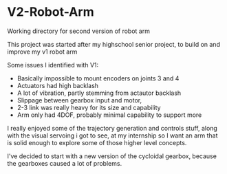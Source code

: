 # V2-Robot-Arm
Working directory for second version of robot arm

This project was started after my highschool senior project, to build on and improve my v1 robot arm

Some issues I identified with V1:
* Basically impossible to mount encoders on joints 3 and 4
* Actuators had high backlash
* A lot of vibration, partly stemming from actautor backlash
* Slippage between gearbox input and motor,
* 2-3 link was really heavy for its size and capability
* Arm only had 4DOF, probably minimal capability to support more

I really enjoyed some of the trajectory generation and controls stuff, along with the visual servoing i got to see, at my internship so I want an arm that is solid enough to explore some of those higher level concepts.

I've decided to start with a new version of the cycloidal gearbox, because the gearboxes caused a lot of problems.
